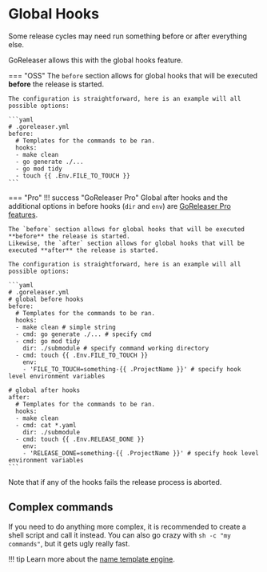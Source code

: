 # Global Hooks

Some release cycles may need run something before or after everything else.

GoReleaser allows this with the global hooks feature.

=== "OSS"
    The `before` section allows for global hooks that will be executed **before** the release is started.

    The configuration is straightforward, here is an example will all possible options:

    ```yaml
    # .goreleaser.yml
    before:
      # Templates for the commands to be ran.
      hooks:
      - make clean
      - go generate ./...
      - go mod tidy
      - touch {{ .Env.FILE_TO_TOUCH }}
    ```

=== "Pro"
    !!! success "GoReleaser Pro"
        Global after hooks and the additional options in before hooks (`dir` and `env`) are [GoReleaser Pro features](/pro/).

    The `before` section allows for global hooks that will be executed **before** the release is started.
    Likewise, the `after` section allows for global hooks that will be executed **after** the release is started.

    The configuration is straightforward, here is an example will all possible options:

    ```yaml
    # .goreleaser.yml
    # global before hooks
    before:
      # Templates for the commands to be ran.
      hooks:
      - make clean # simple string
      - cmd: go generate ./... # specify cmd
      - cmd: go mod tidy
        dir: ./submodule # specify command working directory
      - cmd: touch {{ .Env.FILE_TO_TOUCH }}
        env:
        - 'FILE_TO_TOUCH=something-{{ .ProjectName }}' # specify hook level environment variables

    # global after hooks
    after:
      # Templates for the commands to be ran.
      hooks:
      - make clean
      - cmd: cat *.yaml
        dir: ./submodule
      - cmd: touch {{ .Env.RELEASE_DONE }}
        env:
        - 'RELEASE_DONE=something-{{ .ProjectName }}' # specify hook level environment variables
    ```


Note that if any of the hooks fails the release process is aborted.

## Complex commands

If you need to do anything more complex, it is recommended to create a shell script and call it instead.
You can also go crazy with `sh -c "my commands"`, but it gets ugly really fast.

!!! tip
    Learn more about the [name template engine](/customization/templates/).
